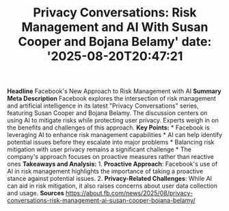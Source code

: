 ﻿---
title: "Privacy Conversations: Risk Management and AI With Susan Cooper and Bojana Belamy'
date: '2025-08-20T20:47:21"
category: "Markets"
summary: ""
slug: "privacy conversations risk management and ai with susan coop"
source_urls:
  - "https://about.fb.com/news/2025/08/privacy-conversations-risk-management-ai-susan-cooper-bojana-belamy/"
seo:
  title: "Privacy Conversations: Risk Management and AI With Susan Cooper and Bojana Belamy | Hash n Hedge'
  description: '"
  keywords: ["news", "markets", "brief"]
---
**Headline** Facebook's New Approach to Risk Management with AI  **Summary Meta Description** Facebook explores the intersection of risk management and artificial intelligence in its latest "Privacy Conversations" series, featuring Susan Cooper and Bojana Belamy. The discussion centers on using AI to mitigate risks while protecting user privacy. Experts weigh in on the benefits and challenges of this approach.  **Key Points:**  * Facebook is leveraging AI to enhance risk management capabilities * AI can help identify potential issues before they escalate into major problems * Balancing risk mitigation with user privacy remains a significant challenge * The company's approach focuses on proactive measures rather than reactive ones  **Takeaways and Analysis:**  1. **Proactive Approach**: Facebook's use of AI in risk management highlights the importance of taking a proactive stance against potential issues. 2. **Privacy-Related Challenges**: While AI can aid in risk mitigation, it also raises concerns about user data collection and usage.  **Sources** https://about.fb.com/news/2025/08/privacy-conversations-risk-management-ai-susan-cooper-bojana-belamy/ 
